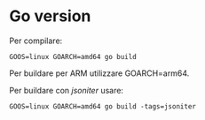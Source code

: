 # Go version

Per compilare:

```shell
GOOS=linux GOARCH=amd64 go build
```

Per buildare per ARM utilizzare GOARCH=arm64.

Per buildare con _jsoniter_ usare:

```shell
GOOS=linux GOARCH=amd64 go build -tags=jsoniter
```

